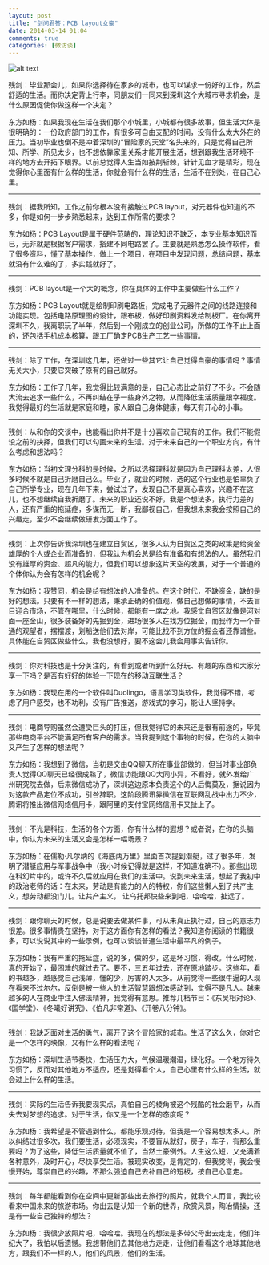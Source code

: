 ```yaml
---
layout: post
title: "剑问君答：PCB layout女豪"
date: 2014-03-14 01:04
comments: true
categories: [微访谈]
---
```

![alt text](http://static.open-open.com/news/uploadImg/20131107/20131107194506_945.jpg)

残剑：毕业那会儿，如果你选择待在家乡的城市，也可以谋求一份好的工作，然后舒适的生活。而你决定背上行李，同朋友们一同来到深圳这个大城市寻求机会，是什么原因促使你做这样一个决定？

东方如杨：如果我现在生活在我们那个小城里，小城都有很多故事，但生活大体是很明确的：一份政府部门的工作，有很多可自由支配的时间，没有什么太大外在的压力。当初毕业也倒不是冲着深圳的“冒险家的天堂”名头来的，只是觉得自己所知、所学、所见太少，也不想依靠家里关系才能开展生活，想到跟我生活环境不一样的地方去开拓下眼界。以前总觉得人生当如披荆斩棘，针针见血才是精彩，现在觉得你心里面有什么样的生活，你就会有什么样的生活，生活不在别处，在自己心里。

---
残剑：据我所知，工作之前你根本没有接触过PCB layout，对元器件也知道的不多，你是如何一步步熟悉起来，达到工作所需的要求？ 

东方如杨：PCB Layout是属于硬件范畴的，理论知识不缺乏，本专业基本知识而已，无非就是根据客户需求，搭建不同电路罢了。主要就是熟悉怎么操作软件，看了很多资料，懂了基本操作，做上一个项目，在项目中发现问题，总结问题，基本就没有什么难的了，多实践就好了。

<!--more-->
---
残剑：PCB layout是一个大的概念，你在具体的工作中主要做些什么工作？

东方如杨：PCB Layout就是绘制印刷电路板，完成电子元器件之间的线路连接和功能实现。包括电路原理图的设计，跟布板，做好印刷资料发给制板厂。在你离开深圳不久，我离职玩了半年，然后到一个刚成立的创业公司，所做的工作不止上面的，还包括手机成本核算，跟工厂确定PCB生产工艺一些事情。

---
残剑：除了工作，在深圳这几年，还做过一些其它让自己觉得自豪的事情吗？事情无关大小，只要它突破了原有的自己就好。

东方如杨：工作了几年，我觉得比较满意的是，自己心态比之前好了不少。不会随大流去追求一些什么，不再纠结在乎一些身外之物，从而降低生活质量跟幸福度。我觉得最好的生活就是家庭和睦，家人跟自己身体健康，每天有开心的小事。

---
残剑：从和你的交谈中，也能看出你并不是十分喜欢自己现有的工作。我们不能假设之前的抉择，但我们可以勾画未来的生活。对于未来自己的一个职业方向，有什么考虑和想法吗？

东方如杨：当初文理分科的是时候，之所以选择理科就是因为自己理科太差，人很多时候不就是自己折磨自己么。毕业了，就业的时候，选的这个行业也是怕辜负了自己所学专业，现在几年下来，尝试过了，发现自己不是真心喜欢，兴趣不在这儿，也不想继续自我折磨了。未来的职业还说不好，我是个想法多，执行力差的人，还有严重的拖延症，多谋而无一断，我鄙视自己，但我想未来我会按照自己的兴趣走，至少不会继续做研发方面工作了。

---
残剑：上次你告诉我深圳也在建立自贸区，很多人认为自贸区之类的政策是给资金雄厚的个人或企业而准备的，但我认为机会总是给有准备和有想法的人。虽然我们没有雄厚的资金、超凡的能力，但我们可以想象这片天空的发展，对于一个普通的个体你认为会有怎样的机会呢？ 

东方如杨：我赞同，机会是给有想法的人准备的。在这个时代，不缺资金，缺的是好的想法。只要有不一样的想法，秉承正确的价值观，做自己想做的事情，不去盲目迎合市场，不管在哪里，什么时候，都能有一席之地。我感觉自贸区就像是河对面一座金山，很多装备好的先掘到金，进场很多人在找方位掘金，而我作为一个普通的观望者，摆摆渡，划船送他们去对岸，可能比找不到方位的掘金者还靠谱些。具体能在自贸区做些什么，我也没想好，要不这会儿我会用事实告诉你。

---
残剑：你对科技也是十分关注的，有看到或者听到什么好玩、有趣的东西和大家分享一下吗？是否有好好的体验一下现在的移动互联生活？

东方如杨：我现在用的一个软件叫Duolingo，语言学习类软件，我觉得不错，考虑了用户感受，也不功利，没有广告推送，游戏式的学习，能让人坚持学。 

---
残剑：电商导购虽然会遭受巨头的打压，但我觉得它的未来还是很有前途的，毕竟那些电商平台不能满足所有客户的需求。当我提到这个事物的时候，在你的大脑中又产生了怎样的想法呢？

东方如杨：我想到了微信，当初是交由QQ聊天所在事业部做的，但当时事业部负责人觉得QQ聊天已经很成熟了，微信功能跟QQ大同小异，不看好，就外发给广州研究院去做，后来微信成功了，深圳这边原本负责这个的人后悔莫及，据说因为对这款产品定位不成功，引咎辞职。这阶段腾讯靠微信在互联网乱战中出力不少，腾讯将推出微信网络信用卡，跟阿里的支付宝网络信用卡又扯上了。

---
残剑：不光是科技，生活的各个方面，你有什么样的遐想？或者说，在你的头脑中，你认为未来的生活又会是怎样一幅场景？ 

东方如杨：在儒勒·凡尔纳的《海底两万里》里面首次提到潜艇，过了很多年，发明了潜艇应用与军事战争中（我小时候记得就是这样，不知道准确不）。那些出现在科幻片中的，或许不久后就应用在我们的生活中。说到未来生活，想起了我初中的政治老师的话：在未来，劳动是有能力的人的特权，你们这些懒人到了共产主义，想劳动都没门儿。让共产主义， 让乌托邦快些来到吧，哈哈哈，扯远了。

---
残剑：跟你聊天的时候，总是说要去做某件事，可从未真正执行过，自己的意志力很差。很多事情贵在坚持，对于这方面你有怎样的看法？我知道你阅读的书籍很多，可以说说其中的一些示例，也可以谈谈普通生活中最平凡的例子。 

东方如杨：我有严重的拖延症，说的多，做的少，这是坏习惯，得改。什么时候，真的开始了，最困难的就过去了。要不，三五年过去，还在原地踏步。这些年，看的书越多，越感觉自己浅薄，懂的少，厉害的人太多。从前觉得一些很牛逼的人现在看来不过尔尔，反倒是被一些人的生活智慧跟想法感动到，觉得不是凡人。越来越多的人在商业中注入佛法精神，我觉得有意思。推荐几档节目：《东吴相对论》、《国学堂》、《冬曦好讲究》、《伯凡非常道》、《开卷八分钟》。

---
残剑：我缺乏面对生活的勇气，离开了这个冒险家的城市。生活了这么久，你对它是一个怎样的映像，又有什么样的看法呢？ 

东方如杨：深圳生活节奏快，生活压力大，气候温暖潮湿，绿化好。一个地方待久习惯了，反而对其他地方不适应，还是觉得看个人，自己心里有什么样的生活，就会过上什么样的生活。 

---
残剑：实际的生活告诉我要现实点，真怕自己的棱角被这个残酷的社会磨平，从而失去对梦想的追求。对于生活，你又是一个怎样的态度呢？ 

东方如杨：我希望是不管遇到什么，都能乐观对待，但我是一个容易想太多人，所以纠结过很多次，我们要生活，必须现实，不要盲从就好，房子，车子，有那么重要吗？为了这些，降低生活质量就不值了，当然土豪例外。人生这么短，又充满着各种意外，及时开心，尽快享受生活。被现实改变，是肯定的，但我觉得，我会慢慢开始，尊崇自己的兴趣，不那么强迫自己去补自己的短板，按自己心意走。

---
残剑：每年都能看到你在空间中更新那些出去旅行的照片，就我个人而言，我比较看来中国未来的旅游市场。你出去是认知一个新的世界，欣赏风景，陶冶情操，还是有一些自己独特的想法？ 

东方如杨：我很少放照片吧，哈哈哈。我现在的想法是多带父母出去走走，他们年纪大了，我怕以后遗憾。我想带他们去其他地方走走，让他们看看这个地球其他地方，跟我们不一样的人，他们的风景，他们的生活。